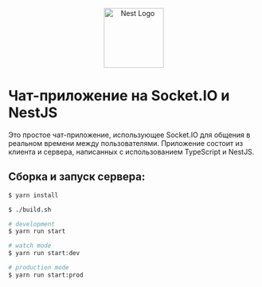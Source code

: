 <p align="center">
  <a href="http://nestjs.com/" target="blank"><img src="https://nestjs.com/img/logo-small.svg" width="120" alt="Nest Logo" /></a>
</p>

# Чат-приложение на Socket.IO и NestJS

Это простое чат-приложение, использующее Socket.IO для общения в реальном времени между пользователями. Приложение состоит из клиента и сервера, написанных с использованием TypeScript и NestJS.

## Сборка и запуск сервера:

```bash
$ yarn install

$ ./build.sh

# development
$ yarn run start

# watch mode
$ yarn run start:dev

# production mode
$ yarn run start:prod
```
